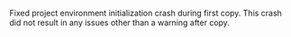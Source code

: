 Fixed project environment initialization crash during first copy. This crash did not result in any issues other than a warning after copy.
